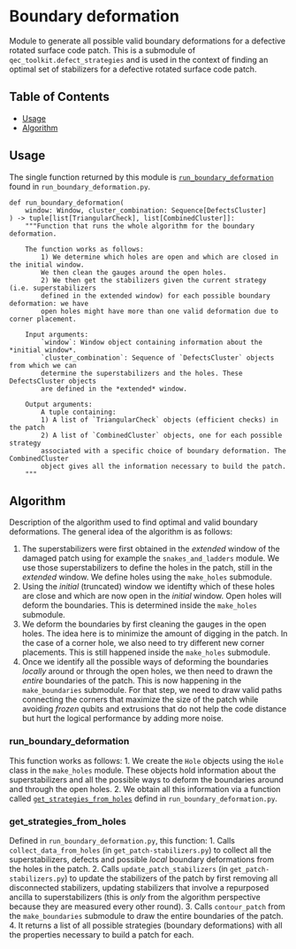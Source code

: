 # Boundary deformation
Module to generate all possible valid boundary deformations for a defective rotated surface
code patch. This is a submodule of `qec_toolkit.defect_strategies` and is used in the context of
finding an optimal set of stabilizers for a defective rotated surface code patch.

## Table of Contents
- [Usage](#usage)
- [Algorithm](#algorithm)

## Usage
The single function returned by this module is [`run_boundary_deformation`](#run_boundary_deformation)
found in `run_boundary_deformation.py`.
```
def run_boundary_deformation(
    window: Window, cluster_combination: Sequence[DefectsCluster]
) -> tuple[list[TriangularCheck], list[CombinedCluster]]:
    """Function that runs the whole algorithm for the boundary deformation.

    The function works as follows:
        1) We determine which holes are open and which are closed in the initial window.
        We then clean the gauges around the open holes.
        2) We then get the stabilizers given the current strategy (i.e. superstabilizers
        defined in the extended window) for each possible boundary deformation: we have
        open holes might have more than one valid deformation due to corner placement.

    Input arguments:
        `window`: Window object containing information about the *initial window*.
        `cluster_combination`: Sequence of `DefectsCluster` objects from which we can
        determine the superstabilizers and the holes. These DefectsCluster objects
        are defined in the *extended* window.

    Output arguments:
        A tuple containing:
        1) A list of `TriangularCheck` objects (efficient checks) in the patch
        2) A list of `CombinedCluster` objects, one for each possible strategy
        associated with a specific choice of boundary deformation. The CombinedCluster
        object gives all the information necessary to build the patch.
    """
```

## Algorithm
Description of the algorithm used to find optimal and valid boundary deformations. The general
idea of the algorithm is as follows:
1. The superstabilizers were first obtained in the *extended* window of the damaged patch using
for example the `snakes_and_ladders` module. We use those superstabilizers to define the holes in
the patch, still in the *extended* window. We define holes using the `make_holes` submodule.
2. Using the *initial* (truncated) window we identifty which of these holes are close and which
are now open in the *initial* window. Open holes will deform the boundaries. This is determined
inside the `make_holes` submodule.
3. We deform the boundaries by first cleaning the gauges in the open holes. The idea here is to
minimize the amount of digging in the patch. In the case of a corner hole, we also need to try
different new corner placements. This is still happened inside the `make_holes` submodule.
4. Once we identify all the possible ways of deforming the boundaries *locally* around or through
the open holes, we then need to drawn the *entire* boundaries of the patch. This is now 
happening in the `make_boundaries` submodule. For that step, we need to draw valid paths connecting
the corners that maximize the size of the patch while avoiding *frozen* qubits and extrusions that
do not help the code distance but hurt the logical performance by adding more noise.

### run_boundary_deformation
This function works as follows:
    1. We create the `Hole` objects using the `Hole` class in the `make_holes` module.
    These objects hold information about the superstabilizers and all the possible
    ways to deform the boundaries around and through the open holes.
    2. We obtain all this information via a function called [`get_strategies_from_holes`](#get_strategies_from_holes)
    defind in `run_boundary_deformation.py`.

### get_strategies_from_holes
Defined in `run_boundary_deformation.py`, this function:
    1. Calls `collect_data_from_holes` (in `get_patch-stabilizers.py`) to collect all the superstabilizers,
    defects and possible *local* boundary deformations from the holes in the patch.
    2. Calls `update_patch_stabilizers` (in `get_patch-stabilizers.py`) to update the stabilizers of the patch
    by first removing all disconnected stabilizers, updating stabilizers that involve a repurposed ancilla to
    superstabilizers (this is *only* from the algorithm perspective because they are measured every other round).
    3. Calls `contour_patch` from the `make_boundaries` submodule to draw the entire boundaries of the patch.
    4. It returns a list of all possible strategies (boundary deformations) with all the properties necessary
    to build a patch for each.